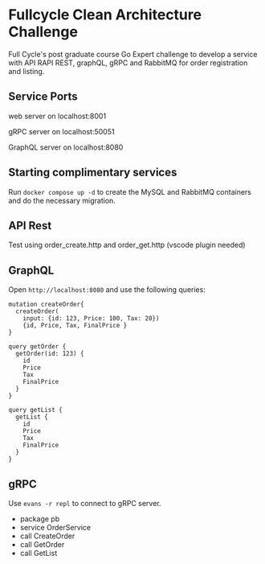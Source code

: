 # Fullcycle Clean Architecture Challenge

Full Cycle's post graduate course Go Expert challenge to develop a service with API RAPI REST, graphQL, gRPC and RabbitMQ for order registration and listing.

## Service Ports

web server on localhost:8001

gRPC server on localhost:50051

GraphQL server on localhost:8080

## Starting complimentary services

Run `docker compose up -d` to create the MySQL and RabbitMQ containers and do the necessary migration.

## API Rest

Test using order_create.http and order_get.http (vscode plugin needed)

## GraphQL

Open `http://localhost:8080` and use the following queries:

```
mutation createOrder{
  createOrder(
  	input: {id: 123, Price: 100, Tax: 20})
  	{id, Price, Tax, FinalPrice }
}

query getOrder {
  getOrder(id: 123) {
    id
    Price
    Tax
    FinalPrice
  }
}

query getList {
  getList {
    id
    Price
    Tax
    FinalPrice
  }
}
```

## gRPC

Use `evans -r repl` to connect to gRPC server.

- package pb
- service OrderService
- call CreateOrder
- call GetOrder
- call GetList
